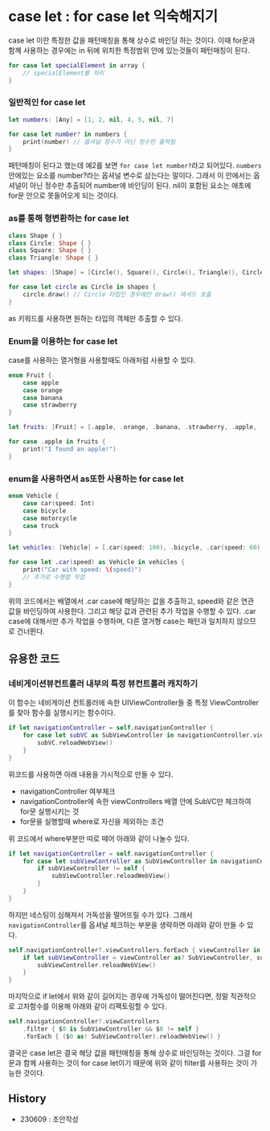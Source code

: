 # case let : for case let 익숙해지기

case let 이란 특정한 값을 패턴매칭을 통해 상수로 바인딩 하는 것이다.
이때 for문과 함께 사용하는 경우에는 in 뒤에 위치한 특정범위 안에 있는것들이 패턴매칭이 된다.
```swift
for case let specialElement in array {
    // specialElement를 처리
} 
```

### 일반적인 for case let
```swift
let numbers: [Any] = [1, 2, nil, 4, 5, nil, 7]

for case let number? in numbers {
    print(number) // 옵셔널 정수가 아닌 정수만 출력됨
}
```
패턴매칭이 된다고 했는데 예2를 보면 `for case let number?`라고 되어있다. 
`numbers`안에있는 요소를 number?라는 옵셔널 변수로 삼는다는 말이다. 
그래서 이 안에서는 옵셔널이 아닌 정수만 추출되어 number에 바인딩이 된다.
nil이 포함된 요소는 애초에 for문 안으로 못들어오게 되는 것이다. 

### as를 통해 형변환하는 for case let
```swift
class Shape { }
class Circle: Shape { }
class Square: Shape { }
class Triangle: Shape { }

let shapes: [Shape] = [Circle(), Square(), Circle(), Triangle(), Circle()]

for case let circle as Circle in shapes {
    circle.draw() // Circle 타입인 경우에만 draw() 메서드 호출
}
```
as 키워드를 사용하면 원하는 타입의 객체만 추출할 수 있다.

### Enum을 이용하는 for case let

case를 사용하는 열거형을 사용할때도 아래처럼 사용할 수 있다.
```swift
enum Fruit {
    case apple
    case orange
    case banana
    case strawberry
}

let fruits: [Fruit] = [.apple, .orange, .banana, .strawberry, .apple, .orange]

for case .apple in fruits {
    print("I found an apple!")
}
```

### enum을 사용하면서 as또한 사용하는 for case let
```swift
enum Vehicle {
    case car(speed: Int)
    case bicycle
    case motorcycle
    case truck
}

let vehicles: [Vehicle] = [.car(speed: 100), .bicycle, .car(speed: 60), .truck, .car(speed: 80)]

for case let .car(speed) as Vehicle in vehicles {
    print("Car with speed: \(speed)")
    // 추가로 수행할 작업
}
```
위의 코드에서는 배열에서 .car case에 해당하는 값을 추출하고, speed와 같은 연관 값을 바인딩하여 사용한다. 그리고 해당 값과 관련된 추가 작업을 수행할 수 있다. .car case에 대해서만 추가 작업을 수행하며, 다른 열거형 case는 패턴과 일치하지 않으므로 건너뛴다.



## 유용한 코드
### 네비게이션뷰컨트롤러 내부의 특정 뷰컨트롤러 캐치하기
이 함수는 네비게이션 컨트롤러에 속한 UIViewController들 중 특정 ViewController를 찾아 함수를 실행시키는 함수이다. 


```swift
if let navigationController = self.navigationController {
    for case let subVC as SubViewController in navigationController.viewControllers where subVC != self {
        subVC.reloadWebView()
    }
}
```
위코드를 사용하면 아래 내용을 가시적으로 만들 수 있다.
- navigationController 여부체크
- navigationController에 속한 viewControllers 배열 안에 SubVC만 체크하여 for문 실행시키는 것
- for문을 실행할때 where로 자신을 제외하는 조건

위 코드에서 where부분만 따로 떼어 아래와 같이 나눌수 있다.
```swift
if let navigationController = self.navigationController {
    for case let subViewController as SubViewController in navigationController.viewControllers {
        if subViewController != self {
            subViewController.reloadWebView()
        }
    }
}
```
하지만 네스팅이 심해져서 가독성을 떨어뜨릴 수가 있다.
그래서 `navigationController`를 옵셔널 체크하는 부분을 생략하면 아래와 같이 만들 수 있다.

```swift
self.navigationController?.viewControllers.forEach { viewController in
    if let subViewController = viewController as? SubViewController, subViewController != self {
        subViewController.reloadWebView()
    }
}
```
마지막으로 if let에서 위와 같이 길어지는 경우에 가독성이 떨어진다면, 정말 직관적으로 고차함수를 이용해 아래와 같이 리팩토링할 수 있다.

```swift
self.navigationController?.viewControllers
    .filter { $0 is SubViewController && $0 != self }
    .forEach { ($0 as! SubViewController).reloadWebView() }
```
결국은 case let은 결국 해당 값을 패턴매칭을 통해 상수로 바인딩하는 것이다. 그걸 for문과 함께 사용하는 것이 for case let이기 때문에 위와 같이 filter를 사용하는 것이 가능한 것이다.


## History
- 230609 : 초안작성
